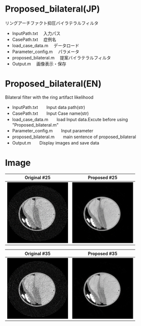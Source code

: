 # Proposed_bilateral(JP)
リングアーチファクト抑圧バイラテラルフィルタ 
* InputPath.txt 　入力パス  
* CasePath.txt 　症例名  
* load_case_data.m 　データロード  
* Parameter_config.m 　パラメータ  
* proposed_bilateral.m 　提案バイラテラルフィルタ  
* Output.m 　画像表示・保存  


# Proposed_bilateral(EN)
Bilateral filter with the ring artifact likelihood 
* InputPath.txt　　Input data path(str)  
* CasePath.txt　　Input Case name(str)  
* load_case_data.m　　load Input data.Excute before using "Proposed_bilateral.m"  
* Parameter_config.m　　Input parameter 
* proposed_bilateral.m　　main sentence of proposed_bilateral  
* Output.m　　Display images and save data  

# Image
|Original #25|Proposed #25|
|---|---|
|<img src="https://github.com/tk0103/Proposed_bilateral/blob/master/Images/original%2325.png" alt="original" title="original image" width="200" height="200">|<img src="https://github.com/tk0103/Proposed_bilateral/blob/master/Images/Proposed%2325.png" alt="Proposed" title="Proposed image" width="200" height="200">|  

|Original #35|Proposed #35|
|---|---|
|<img src="https://github.com/tk0103/Proposed_bilateral/blob/master/Images/original%2335.png" alt="original" title="original image" width="200" height="200">|<img src="https://github.com/tk0103/Proposed_bilateral/blob/master/Images/Proposed%2335.png" alt="Proposed" title="Proposed image" width="200" height="200">|
